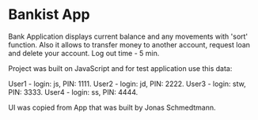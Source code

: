 # Bankist App

Bank Application displays current balance and any movements with 'sort' function. Also it allows to transfer money to another account, request loan and delete your account. Log out time - 5 min.

Project was built on JavaScript and for test application use this data:

User1 - login: js, PIN: 1111.
User2 - login: jd, PIN: 2222.
User3 - login: stw, PIN: 3333.
User4 - login: ss, PIN: 4444.

UI was copied from App that was built by Jonas Schmedtmann.
